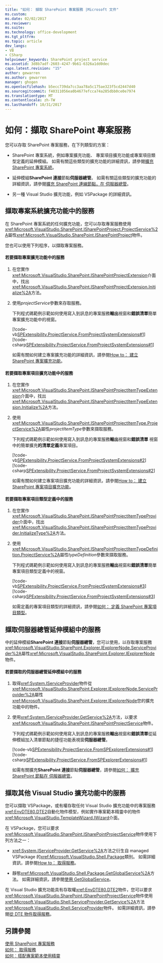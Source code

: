 ```yaml
---
title: "如何： 擷取 SharePoint 專案服務 |Microsoft 文件"
ms.custom: 
ms.date: 02/02/2017
ms.reviewer: 
ms.suite: 
ms.technology: office-development
ms.tgt_pltfrm: 
ms.topic: article
dev_langs:
- VB
- CSharp
helpviewer_keywords: SharePoint project service
ms.assetid: 3d8b7adf-2603-4247-9b61-6326a1dd0dec
caps.latest.revision: "15"
author: gewarren
ms.author: gewarren
manager: ghogen
ms.openlocfilehash: b5ecc739da7cc3aa78a5c175ae323f5cd2447d40
ms.sourcegitcommit: f40311056ea0b4677efcca74a285dbb0ce0e7974
ms.translationtype: MT
ms.contentlocale: zh-TW
ms.lasthandoff: 10/31/2017
---
```

# <a name="how-to-retrieve-the-sharepoint-project-service"></a>如何：擷取 SharePoint 專案服務
  您可以存取 SharePoint 專案服務，在下列類型的方案：  
  
-   SharePoint 專案系統，例如專案擴充功能、 專案項目擴充功能或專案項目類型定義的延伸模組。 如需有關這些類型的擴充功能的詳細資訊，請參閱[擴充 SharePoint 專案系統](../sharepoint/extending-the-sharepoint-project-system.md)。  
  
-   延伸模組**SharePoint 連接**節點**伺服器總管**。 如需有關這些類型的擴充功能的詳細資訊，請參閱[擴充 SharePoint 連線節點，在 伺服器總管](../sharepoint/extending-the-sharepoint-connections-node-in-server-explorer.md)。  
  
-   另一種 Visual Studio 擴充功能，例如 VSPackage 的詳細資訊。  
  
## <a name="retrieving-the-service-in-project-system-extensions"></a>擷取專案系統擴充功能中的服務  
 在 SharePoint 專案系統的任何擴充功能，您可以存取專案服務使用<xref:Microsoft.VisualStudio.SharePoint.ISharePointProject.ProjectService%2A>屬性<xref:Microsoft.VisualStudio.SharePoint.ISharePointProject>物件。  
  
 您也可以使用下列程序，以擷取專案服務。  
  
#### <a name="to-retrieve-the-service-in-a-project-extension"></a>若要擷取專案擴充功能中的服務  
  
1.  在您實作<xref:Microsoft.VisualStudio.SharePoint.ISharePointProjectExtension>介面中，找出<xref:Microsoft.VisualStudio.SharePoint.ISharePointProjectExtension.Initialize%2A>方法。  
  
2.  使用*projectService*參數來存取服務。  
  
     下列程式碼範例示範如何使用寫入到訊息的專案服務**輸出**視窗和**錯誤清單**簡單專案擴充功能中的視窗。  
  
     [!code-vb[SPExtensibility.ProjectService.FromProjectSystemExtensions#1](../sharepoint/codesnippet/VisualBasic/spextensibility.projectservice.fromprojectsystemextensions.getprojectservice/extension/extension.vb#1)]
     [!code-csharp[SPExtensibility.ProjectService.FromProjectSystemExtensions#1](../sharepoint/codesnippet/CSharp/spextensibility.projectservice.fromprojectsystemextensions.getprojectservice/extension/extension.cs#1)]  
  
     如需有關如何建立專案擴充功能的詳細資訊，請參閱[How to： 建立 SharePoint 專案擴充功能](../sharepoint/how-to-create-a-sharepoint-project-extension.md)。  
  
#### <a name="to-retrieve-the-service-in-a-project-item-extension"></a>若要擷取專案項目擴充功能中的服務  
  
1.  在您實作<xref:Microsoft.VisualStudio.SharePoint.ISharePointProjectItemTypeExtension>介面中，找出<xref:Microsoft.VisualStudio.SharePoint.ISharePointProjectItemTypeExtension.Initialize%2A>方法。  
  
2.  使用<xref:Microsoft.VisualStudio.SharePoint.ISharePointProjectItemType.ProjectService%2A>屬性*projectItemType*參數來擷取服務。  
  
     下列程式碼範例示範如何使用寫入到訊息的專案服務**輸出**視窗和**錯誤清單** 視窗中的簡單擴充**的清單定義**專案項目。  
  
     [!code-vb[SPExtensibility.ProjectService.FromProjectSystemExtensions#2](../sharepoint/codesnippet/VisualBasic/spextensibility.projectservice.fromprojectsystemextensions.getprojectservice/extension/extension.vb#2)]
     [!code-csharp[SPExtensibility.ProjectService.FromProjectSystemExtensions#2](../sharepoint/codesnippet/CSharp/spextensibility.projectservice.fromprojectsystemextensions.getprojectservice/extension/extension.cs#2)]  
  
     如需有關如何建立專案項目擴充功能的詳細資訊，請參閱[How to： 建立 SharePoint 專案項目擴充功能](../sharepoint/how-to-create-a-sharepoint-project-item-extension.md)。  
  
#### <a name="to-retrieve-the-service-in-a-project-item-type-definition"></a>若要擷取專案項目類型定義中的服務  
  
1.  在您實作<xref:Microsoft.VisualStudio.SharePoint.ISharePointProjectItemTypeProvider>介面中，找出<xref:Microsoft.VisualStudio.SharePoint.ISharePointProjectItemTypeProvider.InitializeType%2A>方法。  
  
2.  使用<xref:Microsoft.VisualStudio.SharePoint.ISharePointProjectItemTypeDefinition.ProjectService%2A>屬性*typeDefinition*參數來擷取服務。  
  
     下列程式碼範例示範如何使用寫入到訊息的專案服務**輸出**視窗和**錯誤清單**簡單專案項目類型定義中的視窗。  
  
     [!code-vb[SPExtensibility.ProjectService.FromProjectSystemExtensions#3](../sharepoint/codesnippet/VisualBasic/spextensibility.projectservice.fromprojectsystemextensions.getprojectservice/extension/extension.vb#3)]
     [!code-csharp[SPExtensibility.ProjectService.FromProjectSystemExtensions#3](../sharepoint/codesnippet/CSharp/spextensibility.projectservice.fromprojectsystemextensions.getprojectservice/extension/extension.cs#3)]  
  
     如需定義的專案項目類型的詳細資訊，請參閱[如何： 定義 SharePoint 專案項目類型](../sharepoint/how-to-define-a-sharepoint-project-item-type.md)。  
  
## <a name="retrieving-the-service-in-server-explorer-extensions"></a>擷取伺服器總管延伸模組中的服務  
 中的延伸模組**SharePoint 連接**節點**伺服器總管**，您可以使用，以存取專案服務<xref:Microsoft.VisualStudio.SharePoint.Explorer.IExplorerNode.ServiceProvider%2A>屬性<xref:Microsoft.VisualStudio.SharePoint.Explorer.IExplorerNode>物件。  
  
#### <a name="to-retrieve-the-service-in-a-server-explorer-extension"></a>若要擷取的伺服器總管延伸模組中的服務  
  
1.  取得<xref:System.IServiceProvider>物件從<xref:Microsoft.VisualStudio.SharePoint.Explorer.IExplorerNode.ServiceProvider%2A>屬性<xref:Microsoft.VisualStudio.SharePoint.Explorer.IExplorerNode>您的擴充功能中的物件。  
  
2.  使用<xref:System.IServiceProvider.GetService%2A>方法，以要求<xref:Microsoft.VisualStudio.SharePoint.ISharePointProjectService>物件。  
  
     下列程式碼範例示範如何使用寫入到訊息的專案服務**輸出**視窗和**錯誤清單**從延伸模組加入清單節點的捷徑功能表視窗**伺服器總管**。  
  
     [!code-vb[SPExtensibility.ProjectService.FromSPExplorerExtensions#1](../sharepoint/codesnippet/VisualBasic/spextensibility.projectservice.fromspexplorerextensions.getprojectservice/extension/extension.vb#1)]
     [!code-csharp[SPExtensibility.ProjectService.FromSPExplorerExtensions#1](../sharepoint/codesnippet/CSharp/spextensibility.projectservice.fromspexplorerextensions.getprojectservice/extension/extension.cs#1)]  
  
     如需有關擴充**SharePoint 連接**節點**伺服器總管**，請參閱[如何： 擴充 SharePoint 節點在 伺服器總管](../sharepoint/how-to-extend-a-sharepoint-node-in-server-explorer.md)。  
  
## <a name="retrieving-the-service-in-other-visual-studio-extensions"></a>擷取其他 Visual Studio 擴充功能中的服務  
 您可以擷取 VSPackage，或有權存取任何 Visual Studio 擴充功能中的專案服務<xref:EnvDTE80.DTE2>自動化物件模型，例如實作專案範本精靈中的物件<xref:Microsoft.VisualStudio.TemplateWizard.IWizard>介面。  
  
 在 VSPackage，您可以要求<xref:Microsoft.VisualStudio.SharePoint.ISharePointProjectService>物件使用下列方法之一：  
  
-   <xref:System.IServiceProvider.GetService%2A>方法之衍生自 managed VSPackage 的<xref:Microsoft.VisualStudio.Shell.Package>類別。 如需詳細資訊，請參閱[How to： 取得服務](../extensibility/how-to-get-a-service.md)。  
  
-   靜態<xref:Microsoft.VisualStudio.Shell.Package.GetGlobalService%2A>方法。 如需詳細資訊，請參閱[使用 GetGlobalService](../extensibility/internals/service-essentials.md#how-to-use-getglobalservice)。  
  
 在 Visual Studio 擴充功能具有存取權<xref:EnvDTE80.DTE2>物件，您可以要求<xref:Microsoft.VisualStudio.SharePoint.ISharePointProjectService>物件使用<xref:Microsoft.VisualStudio.Shell.ServiceProvider.GetService%2A>方法<xref:Microsoft.VisualStudio.Shell.ServiceProvider>物件。 如需詳細資訊，請參閱[從 DTE 物件取得服務](../extensibility/how-to-get-a-service.md#getting-a-service-from-the-dte-object)。  
  
## <a name="see-also"></a>另請參閱  
 [使用 SharePoint 專案服務](../sharepoint/using-the-sharepoint-project-service.md)   
 [如何： 取得服務](../extensibility/how-to-get-a-service.md)   
 [如何︰搭配專案範本使用精靈](../extensibility/how-to-use-wizards-with-project-templates.md)  
  
  